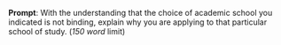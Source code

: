 __Prompt__: With the understanding that the choice of academic school you indicated is not binding, explain why you are applying to that particular school of study. (_150 word_ limit)                    